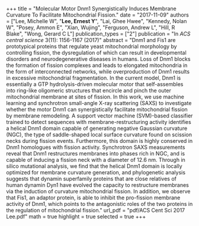 +++
title = "Molecular Motor Dnm1 Synergistically Induces Membrane Curvature To Facilitate Mitochondrial Fission."
date = "2017-11-09"
authors = ["Lee, Michelle W", "**Lee, Ernest Y**", "Lai, Ghee Hwee", "Kennedy, Nolan W", "Posey, Ammon E", "Xian, Wujing", "Ferguson, Andrew L", "Hill, R Blake", "Wong, Gerard C L"]
publication_types = ["2"]
publication = "In *ACS central science* 3(11): 1156-1167 (2017)"
abstract = "Dnm1 and Fis1 are prototypical proteins that regulate yeast mitochondrial morphology by controlling fission, the dysregulation of which can result in developmental disorders and neurodegenerative diseases in humans. Loss of Dnm1 blocks the formation of fission complexes and leads to elongated mitochondria in the form of interconnected networks, while overproduction of Dnm1 results in excessive mitochondrial fragmentation. In the current model, Dnm1 is essentially a GTP hydrolysis-driven molecular motor that self-assembles into ring-like oligomeric structures that encircle and pinch the outer mitochondrial membrane at sites of fission. In this work, we use machine learning and synchrotron small-angle X-ray scattering (SAXS) to investigate whether the motor Dnm1 can synergistically facilitate mitochondrial fission by membrane remodeling. A support vector machine (SVM)-based classifier trained to detect sequences with membrane-restructuring activity identifies a helical Dnm1 domain capable of generating negative Gaussian curvature (NGC), the type of saddle-shaped local surface curvature found on scission necks during fission events. Furthermore, this domain is highly conserved in Dnm1 homologues with fission activity. Synchrotron SAXS measurements reveal that Dnm1 restructures membranes into phases rich in NGC, and is capable of inducing a fission neck with a diameter of 12.6 nm. Through in silico mutational analysis, we find that the helical Dnm1 domain is locally optimized for membrane curvature generation, and phylogenetic analysis suggests that dynamin superfamily proteins that are close relatives of human dynamin Dyn1 have evolved the capacity to restructure membranes via the induction of curvature mitochondrial fission. In addition, we observe that Fis1, an adaptor protein, is able to inhibit the pro-fission membrane activity of Dnm1, which points to the antagonistic roles of the two proteins in the regulation of mitochondrial fission."
url_pdf = "pdf/ACS Cent Sci 2017 Lee.pdf"
math = true
highlight = true
selected = true
+++